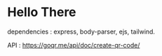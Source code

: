 # Hello There

dependencies : express, body-parser, ejs, tailwind.

API : https://goqr.me/api/doc/create-qr-code/